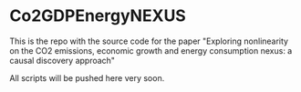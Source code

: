 # Co2GDPEnergyNEXUS
This is the repo with the source code for the paper "Exploring nonlinearity on the CO2 emissions, economic growth and energy consumption nexus: a causal discovery approach" 

All scripts will be pushed here very soon. 
